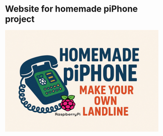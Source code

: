 # Website for homemade piPhone project

![homemade piPhone logo](./images/homemade%20piPhone%20logo.jpg)